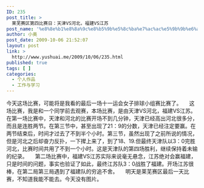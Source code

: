 ```yaml
---
ID: 235
post_title: >
  莱芜赛区第四比赛日：天津VS河北，福建VS江苏
post_name: '%e8%8e%b1%e8%8a%9c%e8%b5%9b%e5%8c%ba%e7%ac%ac%e5%9b%9b%e6%af%94%e8%b5%9b%e6%97%a5%ef%bc%9a%e5%a4%a9%e6%b4%a5vs%e6%b2%b3%e5%8c%97%ef%bc%8c%e7%a6%8f%e5%bb%bavs%e6%b1%9f%e8%8b%8f'
author: 小奥
post_date: 2009-10-06 21:52:07
layout: post
link: >
  http://www.yushuai.me/2009/10/06/235.html
published: true
tags: [ ]
categories:
  - 个人作品
  - 工作与学习
---
```

今天这场比赛，可能将是我看的最后一场十一运会女子排球小组赛比赛了。
    这场比赛，我是和一个同学前去观赛，本场比赛，是由天津VS河北，福建VS江苏。在第一场比赛中，天津和河北的比赛开场不到几分钟，天津已经高出河北很多分，而且是连胜两节。在第三节中，甚至出现了21：9的分数，天津已经注定要赢。在两节结束后，时间才过去了不到半个小时。第三节，虽然出现了之前所说的情况，但是河北之后却奋力反扑，一下撵上来了，到了18、19.但最终天津队以3：0完胜河北，比赛时间共用了不到一个小时。这是天津队的第四场胜利，继续保持着未输的纪录。
    第二场比赛中，福建VS江苏实际来说毫无悬念，江苏绝对会赢福建，只是时间的问题，事实也验证了如此，最终江苏队3：0战胜了福建。开场江苏很棒，在第二局第三局遇到了福建队的穷追不舍。
    明天是莱芜赛区最后一天比赛，不知道我能不能去。今天没有图片。